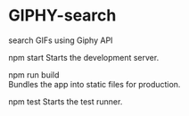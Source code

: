 # GIPHY-search
search GIFs using Giphy API

npm start
    Starts the development server.

npm run build   
    Bundles the app into static files for production.

npm test
    Starts the test runner.

